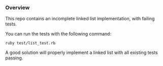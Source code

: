 ### Overview

This repo contains an incomplete linked list implementation, with failing tests.

You can run the tests with the following command:

```
ruby test/list_test.rb
```

A good solution will properly implement a linked list with all existing tests passing.

